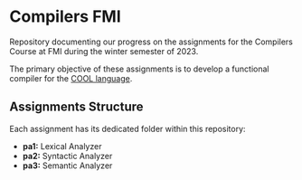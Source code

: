 # Compilers FMI

Repository documenting our progress on the assignments for the Compilers Course at FMI during the winter semester of 2023.

The primary objective of these assignments is to develop a functional compiler for the [COOL language](https://web.stanford.edu/class/cs143/materials/cool-manual.pdf).

## Assignments Structure

Each assignment has its dedicated folder within this repository:

- **pa1:** Lexical Analyzer
- **pa2:** Syntactic Analyzer
- **pa3:** Semantic Analyzer
